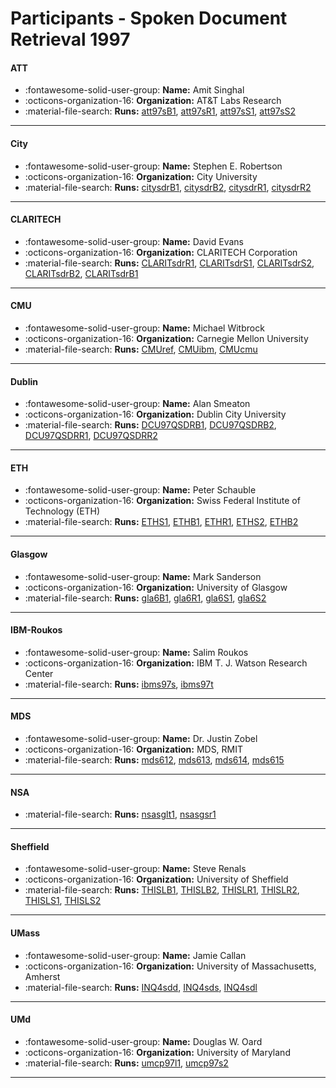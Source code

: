# Participants - Spoken Document Retrieval 1997 

#### ATT
 - :fontawesome-solid-user-group: **Name:** Amit Singhal
 - :octicons-organization-16: **Organization:** AT\&T Labs Research
 - :material-file-search: **Runs:** [att97sB1](./runs.md#att97sb1), [att97sR1](./runs.md#att97sr1), [att97sS1](./runs.md#att97ss1), [att97sS2](./runs.md#att97ss2) 

---
#### City
 - :fontawesome-solid-user-group: **Name:** Stephen E. Robertson
 - :octicons-organization-16: **Organization:** City University
 - :material-file-search: **Runs:** [citysdrB1](./runs.md#citysdrb1), [citysdrB2](./runs.md#citysdrb2), [citysdrR1](./runs.md#citysdrr1), [citysdrR2](./runs.md#citysdrr2) 

---
#### CLARITECH
 - :fontawesome-solid-user-group: **Name:** David Evans
 - :octicons-organization-16: **Organization:** CLARITECH Corporation
 - :material-file-search: **Runs:** [CLARITsdrR1](./runs.md#claritsdrr1), [CLARITsdrS1](./runs.md#claritsdrs1), [CLARITsdrS2](./runs.md#claritsdrs2), [CLARITsdrB2](./runs.md#claritsdrb2), [CLARITsdrB1](./runs.md#claritsdrb1) 

---
#### CMU
 - :fontawesome-solid-user-group: **Name:** Michael Witbrock
 - :octicons-organization-16: **Organization:** Carnegie Mellon University
 - :material-file-search: **Runs:** [CMUref](./runs.md#cmuref), [CMUibm](./runs.md#cmuibm), [CMUcmu](./runs.md#cmucmu) 

---
#### Dublin
 - :fontawesome-solid-user-group: **Name:** Alan Smeaton
 - :octicons-organization-16: **Organization:** Dublin City University
 - :material-file-search: **Runs:** [DCU97QSDRB1](./runs.md#dcu97qsdrb1), [DCU97QSDRB2](./runs.md#dcu97qsdrb2), [DCU97QSDRR1](./runs.md#dcu97qsdrr1), [DCU97QSDRR2](./runs.md#dcu97qsdrr2) 

---
#### ETH
 - :fontawesome-solid-user-group: **Name:** Peter Schauble
 - :octicons-organization-16: **Organization:** Swiss Federal Institute of Technology (ETH)
 - :material-file-search: **Runs:** [ETHS1](./runs.md#eths1), [ETHB1](./runs.md#ethb1), [ETHR1](./runs.md#ethr1), [ETHS2](./runs.md#eths2), [ETHB2](./runs.md#ethb2) 

---
#### Glasgow
 - :fontawesome-solid-user-group: **Name:** Mark Sanderson
 - :octicons-organization-16: **Organization:** University of Glasgow
 - :material-file-search: **Runs:** [gla6B1](./runs.md#gla6b1), [gla6R1](./runs.md#gla6r1), [gla6S1](./runs.md#gla6s1), [gla6S2](./runs.md#gla6s2) 

---
#### IBM-Roukos
 - :fontawesome-solid-user-group: **Name:** Salim Roukos
 - :octicons-organization-16: **Organization:** IBM T. J. Watson Research Center
 - :material-file-search: **Runs:** [ibms97s](./runs.md#ibms97s), [ibms97t](./runs.md#ibms97t) 

---
#### MDS
 - :fontawesome-solid-user-group: **Name:** Dr. Justin Zobel
 - :octicons-organization-16: **Organization:** MDS, RMIT
 - :material-file-search: **Runs:** [mds612](./runs.md#mds612), [mds613](./runs.md#mds613), [mds614](./runs.md#mds614), [mds615](./runs.md#mds615) 

---
#### NSA
 - :material-file-search: **Runs:** [nsasglt1](./runs.md#nsasglt1), [nsasgsr1](./runs.md#nsasgsr1) 

---
#### Sheffield
 - :fontawesome-solid-user-group: **Name:** Steve Renals
 - :octicons-organization-16: **Organization:** University of Sheffield
 - :material-file-search: **Runs:** [THISLB1](./runs.md#thislb1), [THISLB2](./runs.md#thislb2), [THISLR1](./runs.md#thislr1), [THISLR2](./runs.md#thislr2), [THISLS1](./runs.md#thisls1), [THISLS2](./runs.md#thisls2) 

---
#### UMass
 - :fontawesome-solid-user-group: **Name:** Jamie Callan
 - :octicons-organization-16: **Organization:** University of Massachusetts, Amherst
 - :material-file-search: **Runs:** [INQ4sdd](./runs.md#inq4sdd), [INQ4sds](./runs.md#inq4sds), [INQ4sdl](./runs.md#inq4sdl) 

---
#### UMd
 - :fontawesome-solid-user-group: **Name:** Douglas W. Oard
 - :octicons-organization-16: **Organization:** University of Maryland
 - :material-file-search: **Runs:** [umcp97l1](./runs.md#umcp97l1), [umcp97s2](./runs.md#umcp97s2) 

---
